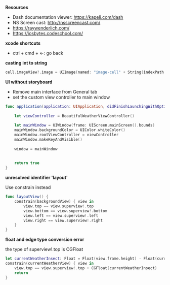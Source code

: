 **Resources**

* Dash documentation viewer: https://kapeli.com/dash
* NS Screen cast: http://nsscreencast.com/
* https://raywenderlich.com/
* https://iosbytes.codeschool.com/

**xcode shortcuts**

* ctrl + cmd + <-: go back

**casting int to string**

```swift
cell.imageView?.image = UIImage(named: "image-cell" + String(indexPath.row + 1))
```

**UI without storyboard**

* Remove main interface from General tab
* set the custom view controller to main window

```swift
func application(application: UIApplication, didFinishLaunchingWithOptions launchOptions: [NSObject: AnyObject]?) -> Bool {
    
    let viewController = BeautifulWeatherViewController()
    
    let mainWindow = UIWindow(frame: UIScreen.mainScreen().bounds)
    mainWindow.backgroundColor = UIColor.whiteColor()
    mainWindow.rootViewController = viewController
    mainWindow.makeKeyAndVisible()
    
    window = mainWindow
          
    
    return true
}

```

**unresolved identifier 'layout'**

Use constrain instead

```swift
func layoutView() {
    constrain(backgroundView) { view in
        view.top == view.superview!.top
        view.bottom == view.superview!.bottom
        view.left == view.superview!.left
        view.right == view.superview!.right
    }
}
```

**float and edge type conversion error**

the type of superview!.top is CGFloat

```swift
let currentWeatherInsect: Float = Float(view.frame.height) - Float(currentWeatherView.frame.height) - 10
constrain(currentWeatherView) { view in
    view.top == view.superview!.top + CGFloat(currentWeatherInsect)
    return
}
```
